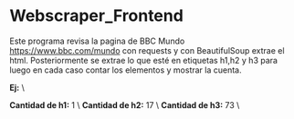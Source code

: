# Webscraper_Frontend

Este programa revisa la pagina de BBC Mundo https://www.bbc.com/mundo con requests y con BeautifulSoup extrae el html.
Posteriormente se extrae lo que esté en etiquetas h1,h2 y h3 para luego en cada caso contar los elementos y mostrar la cuenta.

**Ej:** \

**Cantidad de h1:** 1 \\
**Cantidad de h2:** 17 \\
**Cantidad de h3:** 73 \\
